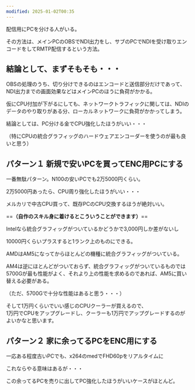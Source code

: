 ```yaml
---
modified: 2025-01-02T00:35
---
```

配信用にPCを分ける人がいる。

その方法は、メインPCのOBSでNDI出力をし、サブのPCでNDIを受け取りエンコードをしてRMTP配信するという方法。

## 結論として、まずそもそも・・・

OBSの処理のうち、切り分けできるのはエンコードと送信部分だけであって、  
NDI出力までの画面効果などはメインPCのほうに負荷がかかる。  

仮にCPU付加が下がるにしても、ネットワークトラフィックに関しては、NDIのデータのやり取りがある分、ローカルネットワークに負荷がかかってしまう。

結論としては、PC分ける金でCPU強化したほうがいい・・・

（特にCPUの統合グラフィッグのハードウェアエンコーダーを使うのが最も良いと思う）

  

## パターン１ 新規で安いPCを買ってENC用PCにする

一番無駄パターン。N100の安いPCでも2万5000円くらい。

2万5000円あったら、CPU周り強化したほうがいい・・・

メルカリで中古CPU買って、既存PCのCPU交換するほうが絶対いい。

==**（自作のスキル身に着けるとこういうことができます）**==

  

Intelなら統合グラフィッグがついているかどうかで3,000円しか差がないし

10000円くらいプラスすると1ランク上のものにできる。

  

AMDはAM5になってからほとんどの機種に統合グラフィッグがついている。

AM4は逆にほとんどがついておらず、統合グラフィッグがついているものでは5700Gが最も性能がよく、それより上の性能を求めるのであれば、AM5に買い替える必要がある。

（ただ、5700Gで十分な性能はあると思う・・・）

  

そして1万円くらいでいい感じのCPUクーラーが買えるので、  
1万円でCPUをアップグレードし、クーラーも1万円でアップグレードするのが  
よいかなと思います。  

  

## パターン２ 家に余ってるPCをENC用にする

一応ある程度古いPCでも、x264のmedでFHD60pをリアルタイムに

  

これならやる意味はあるが・・・

この余ってるPCを売りに出してPC強化したほうがいいケースがほとんど。
